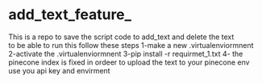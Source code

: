 # add_text_feature_
This is a repo to  save the script code to add_text and delete the text  
to  be able to run this follow these steps
1-make  a new .virtualenviormnent
2-activate the .virtualenviormnent
3-pip install -r requirmet_1.txt
4- the pinecone index is fixed in ordeer to upload the text to your pinecone env use you api key and envirment 
